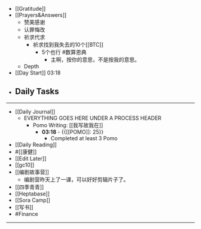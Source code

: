 - [[Gratitude]]
- [[Prayers&Answers]]
    - 赞美感谢
    - 认罪悔改
    - 祈求代求
        - 祈求找到我失去的10个[[BTC]]
            - 5个也行 #数算恩典
                - 主啊，按你的意思，不是按我的意思。
    - Depth
- [[Day Start]] 03:18
- Daily Tasks
    - 
- ---
- [[Daily Journal]] 
    - EVERYTHING GOES HERE UNDER A PROCESS HEADER
        - Pomo Writing: [[我写故我在]]
            - **03:18** - {{[[POMO]]: 25}}
                -  Completed at least 3 Pomo
- [[Daily Reading]]
- #[[康健]]
- [[Edit Later]]
- [[gc10]]
- [[编剧故事营]]
    - 编剧营昨天上了一课，可以好好剪辑片子了。
- [[四季青青]]
- [[Heptabase]]
- [[Sora Camp]]
- [[写书]]
- #Finance
- ---
